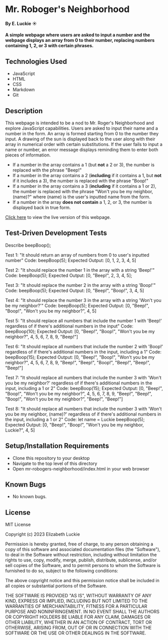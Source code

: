 # Mr. Roboger's Neighborhood

#### By E. Luckie ☀️

#### A simple webpage where users are asked to input a number and the webpage displays an array from 0 to their number, replacing numbers containing 1, 2, or 3 with certain phrases.

## Technologies Used

* JavaScript
* HTML
* CSS
* Markdown
* Git

## Description

This webpage is intended to be a nod to Mr. Roger's Neighborhood and explore JavaScript capabilities. Users are asked to input their name and a number in the form. An array is formed starting from 0 to the number they input. A drawing of the sun is displayed back to the user along with their array in numerical order with certain substitutions. If the user fails to input a name or number, an error message displays reminding them to enter both pieces of information. 

* If a number in the array contains a 1 (but **not** a 2 or 3), the number is replaced with the phrase "Beep!"
* If a number in the array contains a 2 (**including** if it contains a 1, but **not** if it includes a 3), the number is replaced with the phrase "Boop!"
* If a number in the array contains a 3 (**including** if it contains a 1 or 2), the number is replaced with the phrase "Won't you be my neighbor, (name)?" where (name) is the user's inputted name from the form.
* If a number in the array **does not contain** a 1, 2, or 3, the number is displayed back in true form.

[Click here](https://eluckie.github.io/mr-robogers-neighborhood/) to view the live version of this webpage.

## Test-Driven Development Tests
Describe beepBoop();

Test 1: "It should return an array of numbers from 0 to user's inputted number"
Code: beepBoop(5);
Expected Output: [0, 1, 2, 3, 4, 5]

Test 2: "It should replace the number 1 in the array with a string 'Beep!'"
Code: beepBoop(5);
Expected Output: [0, "Beep!", 2, 3, 4, 5];

Test 3: "It should replace the number 2 in the array with a string 'Boop!'"
Code: beepBoop(5);
Expected Output: [0, "Beep!", "Boop!", 3, 4, 5]

Test 4: "It should replace the number 3 in the array with a string 'Won't you be my neighbor?'"
Code: beepBoop(5);
Expected Output: [0, "Beep!", "Boop!", "Won't you be my neighbor?", 4, 5]

Test 5: "It should replace all numbers that include the number 1 with 'Beep!' regardless of if there's additional numbers in the input"
Code: beepBoop(10);
Expected Output: [0, "Beep!", "Boop!", "Won't you be my neighbor?", 4, 5, 6, 7, 8, 9, "Beep!"] 

Test 6: "It should replace all numbers that include the number 2 with 'Boop!' regardless of if there's additional numbers in the input, including a 1"
Code: beepBoop(15);
Expected Output: [0, "Beep!", "Boop!", "Won't you be my neighbor?", 4, 5, 6, 7, 8, 9, "Beep!", "Beep!", "Boop!", "Beep!", "Beep!", "Beep!"]

Test 7: "It should replace all numbers that include the number 3 with 'Won't you be my neighbor?' regardless of if there's additional numbers in the input, including a 1 or 2"
Code: beepBoop(15);
Expected Output: [0, "Beep!", "Boop!", "Won't you be my neighbor?", 4, 5, 6, 7, 8, 9, "Beep!", "Beep!", "Boop!", "Won't you be my neighbor?", "Beep!", "Beep!"]

Test 8: "It should replace all numbers that include the number 3 with 'Won't you be my neighbor, (name)?' regardless of if there's additional numbers in the input, including a 1 or 2"
Code: 
let name = Luckie
beepBoop(5);
Expected Output: [0, "Beep!", "Boop!", "Won't you be my neighbor, Luckie?", 4, 5]

## Setup/Installation Requirements

* Clone this repository to your desktop
* Navigate to the top level of this directory
* Open mr-robogers-neighborhood/index.html in your web browser

## Known Bugs

* No known bugs.

## License

MIT License

Copyright (c) 2023 Elizabeth Luckie

Permission is hereby granted, free of charge, to any person obtaining a copy of this software and associated documentation files (the "Software"), to deal in the Software without restriction, including without limitation the rights to use, copy, modify, merge, publish, distribute, sublicense, and/or sell copies of the Software, and to permit persons to whom the Software is furnished to do so, subject to the following conditions:

The above copyright notice and this permission notice shall be included in all copies or substantial portions of the Software.

THE SOFTWARE IS PROVIDED "AS IS", WITHOUT WARRANTY OF ANY KIND, EXPRESS OR IMPLIED, INCLUDING BUT NOT LIMITED TO THE WARRANTIES OF MERCHANTABILITY, FITNESS FOR A PARTICULAR PURPOSE AND NONINFRINGEMENT. IN NO EVENT SHALL THE AUTHORS OR COPYRIGHT HOLDERS BE LIABLE FOR ANY CLAIM, DAMAGES OR OTHER LIABILITY, WHETHER IN AN ACTION OF CONTRACT, TORT OR OTHERWISE, ARISING FROM, OUT OF OR IN CONNECTION WITH THE SOFTWARE OR THE USE OR OTHER DEALINGS IN THE SOFTWARE.
